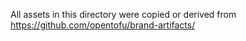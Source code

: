 All assets in this directory were copied or derived from https://github.com/opentofu/brand-artifacts/
